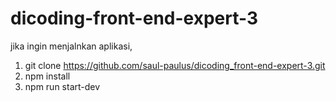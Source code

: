 # dicoding-front-end-expert-3

jika ingin menjalnkan aplikasi, 
1. git clone https://github.com/saul-paulus/dicoding_front-end-expert-3.git
2. npm install
3. npm run start-dev
